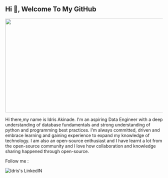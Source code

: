 ## Hi 👋, Welcome To My GitHub

<img src="https://media.giphy.com/media/xT4uQF7h39mlsF5czK/giphy.gif" width="100000" height="300" />


Hi there,my name is Idris Akinade. I'm an aspiring Data Engineer with  a deep understanding of database fundamentals and strong understanding of python and programming best practices. I'm always committed, driven and embrace learning and gaining experience to expand my knowledge of technology.
I am also an open-source enthusiast and I have learnt a lot from the open-source community and I love how collaboration and knowledge sharing happened through open-source.




Follow me : 

<a href="https://www.linkedin.com/in/idris-akinade-b9398411a/" rel="nofollow"> <img align="left" alt="Idris's LinkedIN" src="https://img.shields.io/badge/-LinkedIn-0e76a8?style=plastic&logo=linkedIn"></a>


  
















